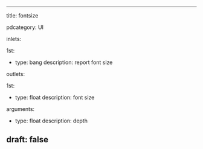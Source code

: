 --- 


title: fontsize

pdcategory: UI

inlets:

  1st:
  - type: bang
    description: report font size

outlets:

  1st:
  - type: float
    description: font size

arguments:
  - type: float
    description: depth





draft: false
---